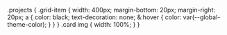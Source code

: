 .projects {
  .grid-item {
    width: 400px;
    margin-bottom: 20px;
    margin-right: 20px;
    a {
      color: black;
      text-decoration: none;
      &:hover {
        color: var(--global-theme-color);
      }
    }
  }
  .card img {
    width: 100%;
  }
}
